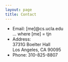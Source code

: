 ```yaml
---
layout: page
title: Contact
---
```


* Email: [me]@cs.ucla.edu  
         ... where [me] = tjn
* Address: <br/>
3731G Boelter Hall <br/>
Los Angeles, CA 90095 <br/>
* Phone: 310-825-8807 <br/>
